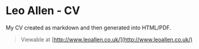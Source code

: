 Leo Allen - CV
=======================

My CV created as markdown and then generated into HTML/PDF.

> Viewable at [http://www.leoallen.co.uk/](http://www.leoallen.co.uk/)
